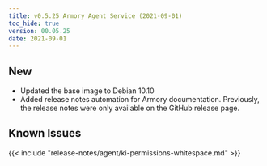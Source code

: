 ```yaml
---
title: v0.5.25 Armory Agent Service (2021-09-01)
toc_hide: true
version: 00.05.25
date: 2021-09-01
---
```


## New

* Updated the base image to Debian 10.10
* Added release notes automation for Armory documentation. Previously, the release notes were only available on the GitHub release page.

## Known Issues

{{< include "release-notes/agent/ki-permissions-whitespace.md" >}}
